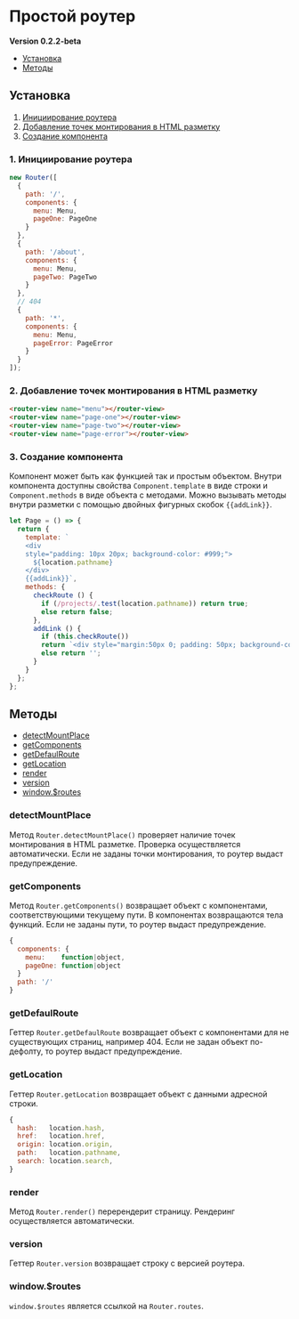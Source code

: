 # Простой роутер

**Version 0.2.2-beta**



* [Установка](#установка)
* [Методы](#методы)




## Установка

1. [Инициирование роутера](#1.-инициирование-роутера)
2. [Добавление точек монтирования в HTML разметку](#2.-добавление-точек-монтирования-в-html-разметку)
3. [Создание компонента](#3.-создание-компонента)




### 1. Инициирование роутера
```javascript
new Router([
  {
    path: '/',
    components: {
      menu: Menu,
      pageOne: PageOne
    }
  },
  {
    path: '/about',
    components: {
      menu: Menu,
      pageTwo: PageTwo
    }
  },
  // 404
  {
    path: '*',
    components: {
      menu: Menu,
      pageError: PageError
    }
  }
]);
```



### 2. Добавление точек монтирования в HTML разметку
```html
<router-view name="menu"></router-view>
<router-view name="page-one"></router-view>
<router-view name="page-two"></router-view>
<router-view name="page-error"></router-view>
```



### 3. Создание компонента

Компонент может быть как функцией так и простым объектом. Внутри компонента доступны свойства `Component.template` в виде строки и `Component.methods` в виде объекта с методами. Можно вызывать методы внутри разметки с помощью двойных фигурных скобок `{{addLink}}`.
```javascript
let Page = () => {
  return {
    template: `
    <div
    style="padding: 10px 20px; background-color: #999;">
      ${location.pathname}
    </div>
    {{addLink}}`,
    methods: {
      checkRoute () {
        if (/projects/.test(location.pathname)) return true;
        else return false;
      },
      addLink () {
        if (this.checkRoute())
        return `<div style="margin:50px 0; padding: 50px; background-color:grey; height:150px; color: white;">Project</li>`;
        else return '';
      }
    }
  };
};
```



## Методы

* [detectMountPlace](#detectMountPlace)
* [getComponents](#getComponents)
* [getDefaulRoute](#getDefaulRoute)
* [getLocation](#getLocation)
* [render](#render)
* [version](#version)
* [window.$routes](#window.routes)




### detectMountPlace

Метод `Router.detectMountPlace()` проверяет наличие точек монтирования в HTML разметке. Проверка осуществляется автоматически. Если не заданы точки монтирования, то роутер выдаст предупреждение.



### getComponents

Метод `Router.getComponents()` возвращает объект с компонентами, соответствующими текущему пути. В компонентах возвращаются тела функций. Если не заданы пути, то роутер выдаст предупреждение.
```javascript
{
  components: {
    menu:    function|object,
    pageOne: function|object
  }
  path: '/'
}
```



### getDefaulRoute

Геттер `Router.getDefaulRoute` возвращает объект с компонентами для не существующих страниц, например 404. Если не задан объект по-дефолту, то роутер выдаст предупреждение.



### getLocation

Геттер `Router.getLocation` возвращает объект с данными адресной строки.
```javascript
{
  hash:   location.hash,
  href:   location.href,
  origin: location.origin,
  path:   location.pathname,
  search: location.search,
}
```



### render

Метод `Router.render()` перерендерит страницу. Рендеринг осуществляется автоматически.



### version

Геттер `Router.version` возвращает строку с версией роутера.



### window.$routes

`window.$routes` является ссылкой на `Router.routes`.